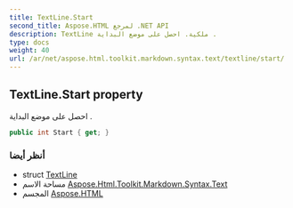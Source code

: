 ```yaml
---
title: TextLine.Start
second_title: Aspose.HTML لمرجع .NET API
description: TextLine ملكية. احصل على موضع البداية .
type: docs
weight: 40
url: /ar/net/aspose.html.toolkit.markdown.syntax.text/textline/start/
---
```

## TextLine.Start property

احصل على موضع البداية .

```csharp
public int Start { get; }
```

### أنظر أيضا

* struct [TextLine](../)
* مساحة الاسم [Aspose.Html.Toolkit.Markdown.Syntax.Text](../../textline/)
* المجسم [Aspose.HTML](../../../)


